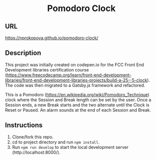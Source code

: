 <h1 align="center">
  Pomodoro Clock
</h1>



##  **URL**

https://nprokopova.github.io/pomodoro-clock/

##  **Description**

This project was initially created on codepen.io for the FCC Front End Development libraries certification course (https://www.freecodecamp.org/learn/front-end-development-libraries/front-end-development-libraries-projects/build-a-25--5-clock). The code was then migrated to a Gatsby.js framework and refactored.

This is a Pomodoro (https://en.wikipedia.org/wiki/Pomodoro_Technique) clock where the Session and Break length can be set by the user. Once a Session ends, a new Break starts and the two alternate until the Clock is Reset or Paused. An alarm sounds at the end of each Session and Break. 

    
##  **Instructions**
1. Clone/fork this repo. 
2. cd to project directory and run `npm install`.
3. Run `npm run develop` to start the local development server (http://localhost:8000/).


